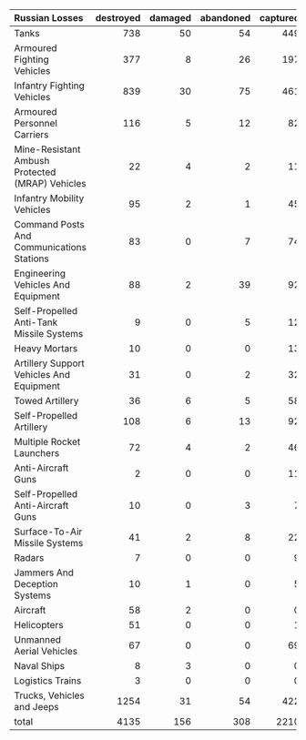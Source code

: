 | Russian Losses                                   |   destroyed |   damaged |   abandoned |   captured |   total |
|:-------------------------------------------------|------------:|----------:|------------:|-----------:|--------:|
| Tanks                                            |         738 |        50 |          54 |        449 |    1291 |
| Armoured Fighting Vehicles                       |         377 |         8 |          26 |        197 |     608 |
| Infantry Fighting Vehicles                       |         839 |        30 |          75 |        461 |    1405 |
| Armoured Personnel Carriers                      |         116 |         5 |          12 |         82 |     215 |
| Mine-Resistant Ambush Protected  (MRAP) Vehicles |          22 |         4 |           2 |         11 |      39 |
| Infantry Mobility Vehicles                       |          95 |         2 |           1 |         45 |     143 |
| Command Posts And Communications Stations        |          83 |         0 |           7 |         74 |     164 |
| Engineering Vehicles And Equipment               |          88 |         2 |          39 |         92 |     221 |
| Self-Propelled Anti-Tank Missile Systems         |           9 |         0 |           5 |         12 |      26 |
| Heavy Mortars                                    |          10 |         0 |           0 |         13 |      23 |
| Artillery Support Vehicles And Equipment         |          31 |         0 |           2 |         32 |      65 |
| Towed Artillery                                  |          36 |         6 |           5 |         58 |     105 |
| Self-Propelled Artillery                         |         108 |         6 |          13 |         92 |     219 |
| Multiple Rocket Launchers                        |          72 |         4 |           2 |         46 |     124 |
| Anti-Aircraft Guns                               |           2 |         0 |           0 |         11 |      13 |
| Self-Propelled Anti-Aircraft Guns                |          10 |         0 |           3 |          7 |      20 |
| Surface-To-Air Missile Systems                   |          41 |         2 |           8 |         22 |      73 |
| Radars                                           |           7 |         0 |           0 |          9 |      16 |
| Jammers And Deception Systems                    |          10 |         1 |           0 |          5 |      16 |
| Aircraft                                         |          58 |         2 |           0 |          0 |      60 |
| Helicopters                                      |          51 |         0 |           0 |          1 |      52 |
| Unmanned Aerial Vehicles                         |          67 |         0 |           0 |         69 |     136 |
| Naval Ships                                      |           8 |         3 |           0 |          0 |      11 |
| Logistics Trains                                 |           3 |         0 |           0 |          0 |       3 |
| Trucks, Vehicles and Jeeps                       |        1254 |        31 |          54 |        422 |    1761 |
| total                                            |        4135 |       156 |         308 |       2210 |    6809 |